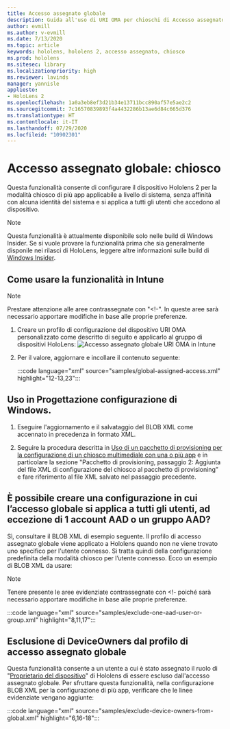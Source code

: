 ```yaml
---
title: Accesso assegnato globale
description: Guida all'uso di URI OMA per chioschi di Accesso assegnato globale
author: evmill
ms.author: v-evmill
ms.date: 7/13/2020
ms.topic: article
keywords: hololens, hololens 2, accesso assegnato, chiosco
ms.prod: hololens
ms.sitesec: library
ms.localizationpriority: high
ms.reviewer: lavinds
manager: yannisle
appliesto:
- HoloLens 2
ms.openlocfilehash: 1a0a3eb8ef3d21b34e13711bcc890af57e5ae2c2
ms.sourcegitcommit: 7c16570839893f4a4432286b13ae6d84c665d376
ms.translationtype: HT
ms.contentlocale: it-IT
ms.lasthandoff: 07/29/2020
ms.locfileid: "10902301"
---
```

# Accesso assegnato globale: chiosco

Questa funzionalità consente di configurare il dispositivo Hololens 2 per la modalità chiosco di più app applicabile a livello di sistema, senza affinità con alcuna identità del sistema e si applica a tutti gli utenti che accedono al dispositivo. 

> [!NOTE]
> Questa funzionalità è attualmente disponibile solo nelle build di Windows Insider. Se si vuole provare la funzionalità prima che sia generalmente disponile nei rilasci di HoloLens, leggere altre informazioni sulle build di [Windows Insider](hololens-insider.md).
 
## Come usare la funzionalità in Intune 

> [!NOTE]
> Prestare attenzione alle aree contrassegnate con "<!-". In queste aree sarà necessario apportare modifiche in base alle proprie preferenze. 

1.  Creare un profilo di configurazione del dispositivo URI OMA personalizzato come descritto di seguito e applicarlo al gruppo di dispositivi HoloLens: ![Accesso assegnato globale URI OMA in Intune](images/global-assigned-access-omauri.png)

2.  Per il valore, aggiornare e incollare il contenuto seguente: 

    :::code language="xml" source="samples/global-assigned-access.xml" highlight="12-13,23":::

## Uso in Progettazione configurazione di Windows. 
 
1.  Eseguire l'aggiornamento e il salvataggio del BLOB XML come accennato in precedenza in formato XML. 

2.  Seguire la procedura descritta in [Uso di un pacchetto di provisioning per la configurazione di un chiosco multimediale con una o più app](https://docs.microsoft.com/hololens/hololens-kiosk#use-a-provisioning-package-to-set-up-a-single-app-or-multi-app-kiosk) e in particolare la sezione "Pacchetto di provisioning, passaggio 2: Aggiunta del file XML di configurazione del chiosco al pacchetto di provisioning” e fare riferimento al file XML salvato nel passaggio precedente. 

## È possibile creare una configurazione in cui l’accesso globale si applica a tutti gli utenti, ad eccezione di 1 account AAD o un gruppo AAD? 

Sì, consultare il BLOB XML di esempio seguente. Il profilo di accesso assegnato globale viene applicato a Hololens quando non ne viene trovato uno specifico per l'utente connesso. Si tratta quindi della configurazione predefinita della modalità chiosco per l’utente connesso. Ecco un esempio di BLOB XML da usare: 

> [!NOTE]
> Tenere presente le aree evidenziate contrassegnate con <!- poiché sarà necessario apportare modifiche in base alle proprie preferenze. 

 :::code language="xml" source="samples/exclude-one-aad-user-or-group.xml" highlight="8,11,17":::

## Esclusione di DeviceOwners dal profilo di accesso assegnato globale

Questa funzionalità consente a un utente a cui è stato assegnato il ruolo di "[Proprietario del dispositivo](security-adminless-os.md)" di Hololens di essere escluso dall'accesso assegnato globale. Per sfruttare questa funzionalità, nella configurazione BLOB XML per la configurazione di più app, verificare che le linee evidenziate vengano aggiunte: 

 :::code language="xml" source="samples/exclude-device-owners-from-global.xml" highlight="6,16-18":::
 
